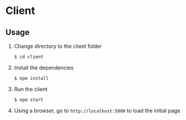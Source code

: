 # Client

## Usage

1.  Change directory to the client folder

        $ cd client

2.  Install the dependencies

        $ npm install

3.  Run the client

        $ npm start

4.  Using a browser, go to `http://localhost:5000` to load the initial page
